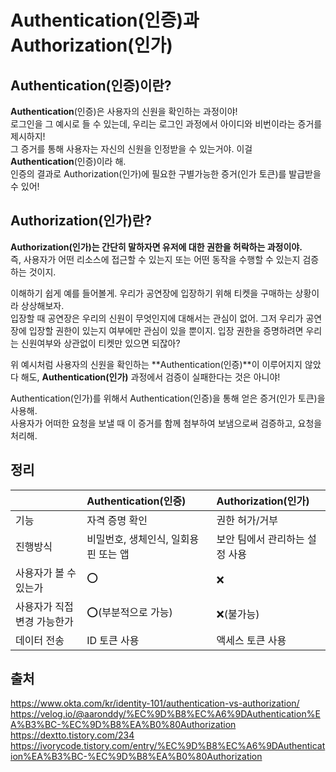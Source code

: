 # **Authentication(인증)과 Authorization(인가)**

## **Authentication(인증)이란?**

**Authentication**(인증)은 사용자의 신원을 확인하는 과정이야!
<br/>
로그인을 그 예시로 들 수 있는데, 우리는 로그인 과정에서 아이디와 비번이라는 증거를 제시하지!
<br/>
그 증거를 통해 사용자는 자신의 신원을 인정받을 수 있는거야.
이걸 **Authentication**(인증)이라 해.
<br/>
인증의 결과로 Authorization(인가)에 필요한 구별가능한 증거(인가 토큰)를 발급받을 수 있어!

## **Authorization(인가)란?**

**Authorization(인가)는 간단히 말하자면 유저에 대한 권한을 허락하는 과정이야.**
<br/>
즉, 사용자가 어떤 리소스에 접근할 수 있는지 또는 어떤 동작을 수행할 수 있는지 검증하는 것이지.

이해하기 쉽게 예를 들어볼게. 우리가 공연장에 입장하기 위해 티켓을 구매하는 상황이라 상상해보자.
<br/>
입장할 때 공연장은 우리의 신원이 무엇인지에 대해서는 관심이 없어.
그저 우리가 공연장에 입장할 권한이 있는지 여부에만 관심이 있을 뿐이지.
입장 권한을 증명하려면 우리는 신원여부와 상관없이 티켓만 있으면 되잖아?

위 예시처럼 사용자의 신원을 확인하는 **Authentication(인증)**이 이루어지지 않았다 해도, **Authentication(인가)** 과정에서 검증이 실패한다는 것은 아니야!

Authentication(인가)를 위해서 Authentication(인증)을 통해 얻은 증거(인가 토큰)을 사용해.
<br/>
사용자가 어떠한 요청을 보낼 때 이 증거를 함께 첨부하여 보냄으로써 검증하고, 요청을 처리해.

## **정리**

|                             | Authentication(인증)                  | Authorization(인가)            |
| :-------------------------- | :------------------------------------ | :----------------------------- |
| 기능                        | 자격 증명 확인                        | 권한 허가/거부                 |
| 진행방식                    | 비밀번호, 생체인식, 일회용 핀 또는 앱 | 보안 팀에서 관리하는 설정 사용 |
| 사용자가 볼 수 있는가       | ⭕                                    | ❌                             |
| 사용자가 직접 변경 가능한가 | ⭕(부분적으로 가능)                   | ❌(불가능)                     |
| 데이터 전송                 | ID 토큰 사용                          | 액세스 토큰 사용               |

## 출처

https://www.okta.com/kr/identity-101/authentication-vs-authorization/
<br/>
https://velog.io/@aaronddy/%EC%9D%B8%EC%A6%9DAuthentication%EA%B3%BC-%EC%9D%B8%EA%B0%80Authorization
<br/>
https://dextto.tistory.com/234
<br/>
https://ivorycode.tistory.com/entry/%EC%9D%B8%EC%A6%9DAuthentication%EA%B3%BC-%EC%9D%B8%EA%B0%80Authorization
